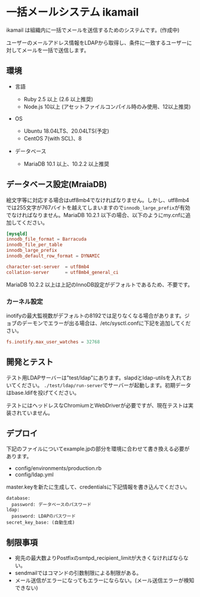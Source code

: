 # 一括メールシステム ikamail

ikamail は組織内に一括でメールを送信するためのシステムです。(作成中)

ユーザーのメールアドレス情報をLDAPから取得し、条件に一致するユーザーに対してメールを一括で送信します。

## 環境

* 言語
    * Ruby 2.5 以上 (2.6 以上推奨)
    * Node.js 10以上 (アセットファイルコンパイル時のみ使用、12以上推奨)

* OS
    * Ubuntu 18.04LTS、20.04LTS(予定)
    * CentOS 7(with SCL)、8

* データベース
    * MariaDB 10.1 以上、10.2.2 以上推奨

## データベース設定(MraiaDB)

絵文字等に対応する場合はutf8mb4でなければなりません。しかし、utf8mb4では255文字が767バイトを越えてしまいますので`innodb_large_prefix`が有効でなければなりません。MariaDB 10.2.1 以下の場合、以下のようにmy.cnfに追加してください。

```my.cnf
[mysqld]
innodb_file_format = Barracuda
innodb_file_per_table
innodb_large_prefix
innodb_default_row_format = DYNAMIC

character-set-server  = utf8mb4
collation-server      = utf8mb4_general_ci
```

MariaDB 10.2.2 以上は上記のInnoDB設定がデフォルトであるため、不要です。

### カーネル設定

inotifyの最大監視数がデフォルトの8192では足りなくなる場合があります。ジョブのデーモンでエラーが出る場合は、/etc/sysctl.confに下記を追加してください。

```/etc/sysctl.conf
fs.inotify.max_user_watches = 32768
```

## 開発とテスト

テスト用LDAPサーバーは"test/ldap"にあります。slapdとldap-utilsを入れておいてください。
`./test/ldap/run-server`でサーバーが起動します。初期データはbase.ldifを投げてください。

テストにはヘッドレスなChromiumとWebDriverが必要ですが、現在テストは実装されていません。

## デプロイ

下記のファイルについてexample.jpの部分を環境に合わせて書き換える必要があります。

- config/environments/production.rb
- config/ldap.yml

master.keyを新たに生成して、credentialsに下記情報を書き込んでください。

```
database:
  password: データベースのパスワード
ldap:
  password: LDAPのパスワード
secret_key_base: (自動生成)
```

## 制限事項

* 宛先の最大数よりPostfixのsmtpd_recipient_limitが大きくなければならない。
* sendmailではコマンドの引数制限による制限がある。
* メール送信がエラーになってもエラーにならない。(メール送信エラーが検知できない)
